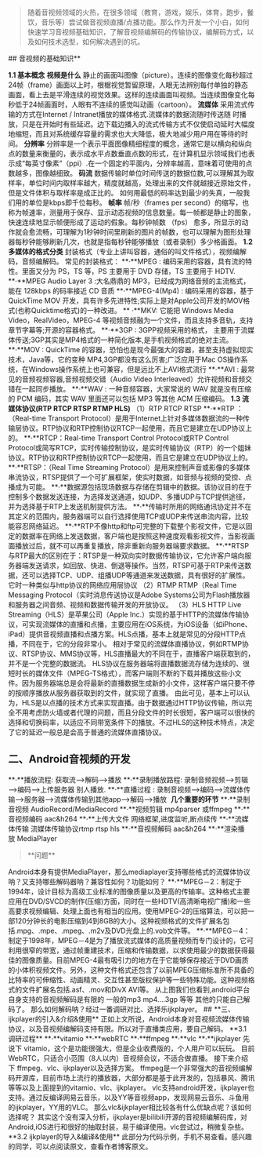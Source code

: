<blockquote>
随着音视频领域的火热，在很多领域（教育，游戏，娱乐，体育，跑步，餐饮，音乐等）尝试做音视频直播/点播功能。那么作为开发一个小白，如何快速学习音视频基础知识，了解音视频编解码的传输协议，编解码方式，以及如何技术选型，如何解决遇到的坑。
</blockquote>
## 音视频的基础知识**


**1.1 基本概念**
**视频是什么**
静止的画面叫图像（picture）。连续的图像变化每秒超过24帧（frame）画面以上时，根椐视觉暂留原理，人眼无法辨别每付单独的静态画面，看上去是平滑连续的视觉效果。这样的连续画面叫视频。当连续图像变化每秒低于24帧画面时，人眼有不连续的感觉叫动画（cartoon）。
**流媒体**
采用流式传输的方式在Internet / Intranet播放的媒体格式.流媒体的数据流随时传送随 时播放，只是在开始时有些延迟。边下载边播入的流式传输方式不仅使启动延时大幅度地缩短，而且对系统缓存容量的需求也大大降低，极大地减少用户用在等待的时间。
**分辨率**
分辨率是一个表示平面图像精细程度的概念，通常它是以横向和纵向点的数量来衡量的，表示成水平点数垂直点数的形式，在计算机显示领域我们也表示成“每英寸像素”（ppi）.在一个固定的平面内，分辨率越高，意味着可使用的点数越多，图像越细致。
**码流**
数据传输时单位时间传送的数据位数,可以理解其为取样率，单位时间内取样率越大，精度就越高，处理出来的文件就越接近原始文件，但是文件体积与取样率是成正比的。 如何用最低的码率达到最少的失真，一般我们用的单位是kbps即千位每秒。
**帧率**
帧/秒（frames per second）的缩写，也称为帧速率，测量用于保存、显示动态视频的信息数量。每一帧都是静止的图象，快速连续地显示帧便形成了运动的假象。每秒钟帧数 （fps） 愈多，所显示的动作就会愈流畅，可理解为1秒钟时间里刷新的图片的帧数，也可以理解为图形处理器每秒钟能够刷新几次，也就是指每秒钟能够播放（或者录制）多少格画面。
**1.2 多媒体的格式分类**
封装格式（专业上讲叫容器，通俗的叫文件格式），视频编解码，音频编解码。
常见的封装格式：
**·**MPEG : 编码采用的容器，具有流的特性。里面又分为 PS，TS 等，PS 主要用于 DVD 存储，TS 主要用于 HDTV.
**·**MPEG Audio Layer 3 :大名鼎鼎的 MP3，已经成为网络音频的主流格式，能在 128kbps 的码率接近 CD 音质
**·**MPEG-4(Mp4) : 编码采用的容器，基于 QuickTime MOV 开发，具有许多先进特性;实际上是对Apple公司开发的MOV格式(也称Quicktime格式)的一种改进。
**&nbsp;·**MKV: 它能把 Windows Media Video，RealVideo，MPEG-4 等视频音频融为一个文件，而且支持多音轨，支持章节字幕等;开源的容器格式。
**·**3GP : 3GPP视频采用的格式， 主要用于流媒体传送;3GP其实是MP4格式的一种简化版本,是手机视频格式的绝对主流。
**·**MOV : QuickTime 的容器，恐怕也是现今最强大的容器，甚至支持虚拟现实技术，Java等，它的变种 MP4,3GP都没有这么厉害;广泛应用于Mac OS操作系统，在Windows操作系统上也可兼容，但是远比不上AVI格式流行
**·**AVI : 最常见的音频视频容器,音频视频交错（Audio Video Interleaved）允许视频和音频交错在一起同步播放。
**·**WAV : 一种音频容器，大家常说的 WAV 就是没有压缩的 PCM 编码，其实 WAV 里面还可以包括 MP3 等其他 ACM 压缩编码。
**1.3 流媒体协议(RTP RTCP RTSP RTMP HLS)**
（1）RTP RTCP RTSP
**·**RTP ：（Real-time Transport Protocol）是用于Internet上针对多媒体数据流的一种传输层协议。RTP协议和RTP控制协议RTCP一起使用，而且它是建立在UDP协议上的。
**·**RTCP：Real-time Transport Control Protocol或RTP Control Protocol或简写RTCP，实时传输控制协议，是实时传输协议（RTP）的一个姐妹协议。RTP协议和RTP控制协议RTCP一起使用，而且它是建立在UDP协议上的。
**·**RTSP：（Real Time Streaming Protocol）是用来控制声音或影像的多媒体串流协议，RTSP提供了一个可扩展框架，使实时数据，如音频与视频的受控、点播成为可能。
**·**数据源包括现场数据与存储在剪辑中的数据。该协议目的在于控制多个数据发送连接，为选择发送通道，如UDP、多播UDP与TCP提供途径，并为选择基于RTP上发送机制提供方法。
**·**传输时所用的网络通讯协定并不在其定义的范围内，服务器端可以自行选择使用TCP或UDP来传送串流内容，比较能容忍网络延迟。
**·**RTP不像http和ftp可完整的下载整个影视文件，它是以固定的数据率在网络上发送数据，客户端也是按照这种速度观看影视文件，当影视画面播放过后，就不可以再重复播放，除非重新向服务器端要求数据。
**·**RTSP与RTP最大的区别在于：RTSP是一种双向实时数据传输协议，它允许客户端向服务器端发送请求，如回放、快进、倒退等操作。当然，RTSP可基于RTP来传送数据，还可以选择TCP、UDP、组播UDP等通道来发送数据，具有很好的扩展性。它时一种类似与http协议的网络应用层协议
（2）RTMP
RTMP（Real Time Messaging Protocol（实时消息传送协议是Adobe Systems公司为Flash播放器和服务器之间音频、视频和数据传输开发的开放协议。
（3）HLS
HTTP Live Streaming（HLS）是苹果公司（Apple Inc.）实现的基于HTTP的流媒体传输协议，可实现流媒体的直播和点播，主要应用在iOS系统，为iOS设备（如iPhone、iPad）提供音视频直播和点播方案。HLS点播，基本上就是常见的分段HTTP点播，不同在于，它的分段非常小。
相对于常见的流媒体直播协议，例如RTMP协议、RTSP协议、MMS协议等，HLS直播最大的不同在于，直播客户端获取到的，并不是一个完整的数据流。
HLS协议在服务器端将直播数据流存储为连续的、很短时长的媒体文件（MPEG-TS格式），而客户端则不断的下载并播放这些小文件。因为服务器端总是会将最新的直播数据生成新的小文件，这样客户端只要不停的按顺序播放从服务器获取到的文件，就实现了直播。
由此可见，基本上可以认为，HLS是以点播的技术方式来实现直播。由于数据通过HTTP协议传输，所以完全不用考虑防火墙或者代理的问题，而且分段文件的时长很短，客户端可以很快的选择和切换码率，以适应不同带宽条件下的播放。不过HLS的这种技术特点，决定了它的延迟一般总是会高于普通的流媒体直播协议。
## **二、Android音视频的开发**
**·**播放流程:&nbsp;获取流—>解码—>播放
**·**录制播放路程:&nbsp;录制音频视频—>剪辑—>编码—>上传服务器 别人播放.
**·**直播过程&nbsp;:&nbsp;录制音视频—>编码—>流媒体传输—>服务器—>流媒体传输到其他app—>解码—>播放&nbsp;
**几个重要的环节**
**·**录制音视频&nbsp;AudioRecord/MediaRecord
**·**视频剪辑&nbsp;mp4parser&nbsp;或ffmpeg
**·**音视频编码&nbsp;aac&amp;h264
**·**上传大文件 网络框架,进度监听,断点续传
**·**流媒体传输 流媒体传输协议rtmp rtsp hls
**·**音视频解码&nbsp;aac&amp;h264
**·**渲染播放&nbsp;MediaPlayer
<blockquote>
**问题**
</blockquote>
Android本身有提供MediaPlayer，那么mediaplayer支持哪些格式的流媒体协议呐？又支持哪些解码器呐？兼容性如何？功能如何？
**·**MPEG－2：制定于1994年，设计目标为高级工业标准的图像质量以及更高的传输率。这种格式主要应用在DVD/SVCD的制作(压缩)方面，同时在一些HDTV(高清晰电视广播)和一些高要求视频编辑、处理上面也有相当的应用。使用MPEG-2的压缩算法，可以把一部120分钟长的电影压缩到4到8GB的大小。这种视频格式的文件扩展名包括.mpg、.mpe、.mpeg、.m2v及DVD光盘上的.vob文件等。
**·**MPEG－4：制定于1998年，MPEG－4是为了播放流式媒体的高质量视频而专门设计的，它可利用很窄的带宽，通过帧重建技术，压缩和传输数据，以求使用最少的数据获得最佳的图像质量。目前MPEG-4最有吸引力的地方在于它能够保存接近于DVD画质的小体积视频文件。另外，这种文件格式还包含了以前MPEG压缩标准所不具备的比特率的可伸缩性、动画精灵、交互性甚至版权保护等一些特殊功能。这种视频格式的文件扩展名包括.asf、.mov和DivX AVI等。
从上图我们也看到,android平台自身支持的音视频解码是有限的 一般的mp3 mp4….3gp&nbsp;等等 其他的只能自己解码了。
那么如何解码呐？经过一番调研对比、选择乐ijkplayer。
## **三、ijkplayer的引入&amp;介绍&amp;使用**
正如上文所说，Android本身对音视频流媒体传输协议，以及音视频编解码支持有限。所以对于直播类应用，要自己解码。
**3.1 调研过程**
**·**vitamio
**·**webRTC
**·**ffmpeg
**·**vlc
**·**ijkplayer
先说下 vitamio，这个是功能很强大，但是企业收费版的，个人用户可以玩玩。
目前WebRTC，只适合小范围（8人以内）音视频会议，不适合做直播。
接下来介绍下 ffmpeg、vlc、ijkplayer以及选择方案。
ffmpeg是一个非常强大的音视频编解码开源库，目前市场上流行的播放器，大部分都是基于此开发的，包括暴风、腾讯等等以及上面提到的vitamio、vlc、ijkplayer。
vlc支持android开发，ijkplayer也支持。通过反编译网易云音乐，以及YY等音视频app，发现网易云音乐、斗鱼用的ijkplayer，YY用的VLC。
那么vlc&amp;ijkplayer相比较各有什么优缺点呢？该如何选择呢？
其实这个没有深入分析，ijkplayer是bilibili开源的音视频编解码库，对Android,iOS进行和很好的抽取封装，易于编译使用。vlc尝试过，稍微复杂些。
**3.2 ijkplayer的导入&amp;编译&amp;使用**
此部分为代码示例，手机不易查看。感兴趣的同学，可以点阅读原文，查看作者博客原文。